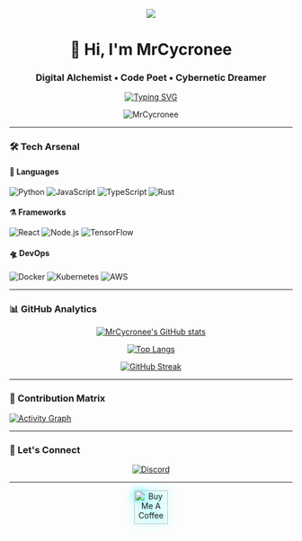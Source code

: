 <p align="center">
  <img src="https://capsule-render.vercel.app/api?type=waving&color=gradient&height=200&section=header&text=MrCycronee&fontSize=80&fontAlignY=35&animation=twinkling&fontColor=ffffff"/>
</p>

<h1 align="center">🚀 Hi, I'm MrCycronee</h1>
<h3 align="center">Digital Alchemist • Code Poet • Cybernetic Dreamer</h3>

<p align="center">
  <a href="https://git.io/typing-svg"><img src="https://readme-typing-svg.demolab.com?font=Fira+Code&pause=1000&color=00F7FF&center=true&vCenter=true&width=435&lines=Turning+Coffee+Into+Code;Quantum+Bits+Enthusiast;Open+Source+Advocate" alt="Typing SVG" /></a>
</p>

<p align="center"> 
  <img src="https://komarev.com/ghpvc/?username=MrCycronee&label=Interdimensional+Visitors&color=00d9ff&style=for-the-badge" alt="MrCycronee" /> 
</p>

---

### 🛠️ Tech Arsenal

#### 🧪 Languages
![Python](https://img.shields.io/badge/Python-3776AB?style=for-the-badge&logo=python&logoColor=white)
![JavaScript](https://img.shields.io/badge/JavaScript-F7DF1E?style=for-the-badge&logo=javascript&logoColor=black)
![TypeScript](https://img.shields.io/badge/TypeScript-007ACC?style=for-the-badge&logo=typescript&logoColor=white)
![Rust](https://img.shields.io/badge/Rust-000000?style=for-the-badge&logo=rust&logoColor=white)

#### ⚗️ Frameworks
![React](https://img.shields.io/badge/React-61DAFB?style=for-the-badge&logo=react&logoColor=black)
![Node.js](https://img.shields.io/badge/Node.js-339933?style=for-the-badge&logo=nodedotjs&logoColor=white)
![TensorFlow](https://img.shields.io/badge/TensorFlow-FF6F00?style=for-the-badge&logo=tensorflow&logoColor=white)

#### 🛸 DevOps
![Docker](https://img.shields.io/badge/Docker-2496ED?style=for-the-badge&logo=docker&logoColor=white)
![Kubernetes](https://img.shields.io/badge/Kubernetes-326CE5?style=for-the-badge&logo=kubernetes&logoColor=white)
![AWS](https://img.shields.io/badge/AWS-232F3E?style=for-the-badge&logo=amazonaws&logoColor=white)

---

### 📊 GitHub Analytics

<div align="center">
  
[![MrCycronee's GitHub stats](https://github-readme-stats.vercel.app/api?username=MrCycronee&show_icons=true&count_private=true&theme=radical&hide_border=true&include_all_commits=true&custom_title=Digital+Footprint)](https://github.com/anuraghazra/github-readme-stats)

[![Top Langs](https://github-readme-stats.vercel.app/api/top-langs/?username=MrCycronee&layout=compact&theme=radical&hide_border=true&langs_count=6&card_width=445)](https://github.com/anuraghazra/github-readme-stats)

[![GitHub Streak](https://streak-stats.demolab.com?user=MrCycronee&theme=radical&hide_border=true&date_format=M%20j%5B%2C%20Y%5D)](https://git.io/streak-stats)

</div>

---

### 🌠 Contribution Matrix
[![Activity Graph](https://github-readme-activity-graph.vercel.app/graph?username=MrCycronee&theme=react-dark&area=true&hide_border=true&custom_title=Code%20Echoes%20Through%20Time)](https://github.com/ashutosh00710/github-readme-activity-graph)

---

### 🚀 Let's Connect
<p align="center">
  <a href="https://discord.com/users/DEIN_DISCORD_ID" target="_blank">
    <img src="https://img.shields.io/badge/Discord-%237289DA.svg?style=for-the-badge&logo=discord&logoColor=white" alt="Discord" />
  </a>
</p>

---

<p align="center">
  <a href="https://www.buymeacoffee.com/yourusername" target="_blank">
    <img src="https://cdn.buymeacoffee.com/buttons/v2/default-yellow.png" alt="Buy Me A Coffee" height="60" style="filter: drop-shadow(0 0 8px #00ffff);">
  </a>
</p>
